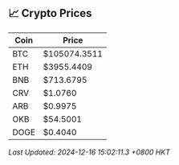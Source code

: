 ## 📈 Crypto Prices

| Coin | Price |
| ---- | ----- |
| BTC | $105074.3511 |
| ETH | $3955.4409 |
| BNB | $713.6795 |
| CRV | $1.0760 |
| ARB | $0.9975 |
| OKB | $54.5001 |
| DOGE | $0.4040 |

_Last Updated: 2024-12-16 15:02:11.3 +0800 HKT_